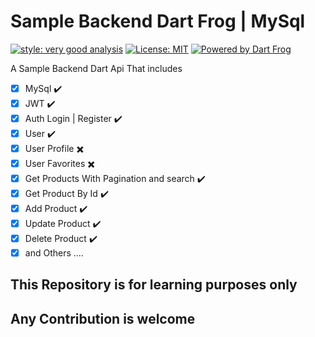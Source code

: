 # Sample Backend Dart Frog | MySql

[![style: very good analysis][very_good_analysis_badge]][very_good_analysis_link]
[![License: MIT][license_badge]][license_link]
[![Powered by Dart Frog](https://img.shields.io/endpoint?url=https://tinyurl.com/dartfrog-badge)](https://dartfrog.vgv.dev)

A Sample Backend Dart Api That includes

- [x] MySql ✔️  
- [x] JWT ✔️
- [x] Auth Login | Register ✔️
- [x] User ✔️
- [x] User Profile ✖️
- [x] User Favorites ✖️
- [x] Get Products  With Pagination and search ✔️
- [x] Get Product By Id ✔️
- [x] Add Product ✔️
- [x] Update Product ✔️
- [x] Delete Product ✔️
- [x] and Others ....

## This Repository is for learning purposes only

[license_badge]: https://img.shields.io/badge/license-MIT-blue.svg
[license_link]: https://opensource.org/licenses/MIT
[very_good_analysis_badge]: https://img.shields.io/badge/style-very_good_analysis-B22C89.svg
[very_good_analysis_link]: https://pub.dev/packages/very_good_analysis

## Any Contribution is welcome
